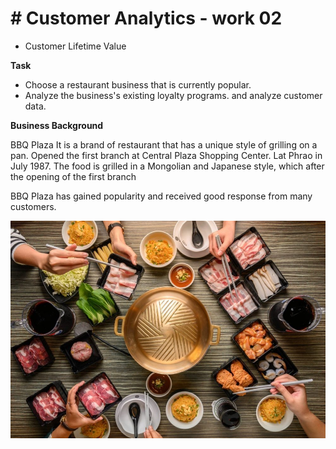 # # Customer Analytics - work 02
 - Customer Lifetime Value


**Task**

- Choose a restaurant business that is currently popular.
- Analyze the business's existing loyalty programs. and analyze customer data.


**Business Background**

BBQ Plaza It is a brand of restaurant that has a unique style of grilling on a pan. Opened the first branch at Central Plaza Shopping Center. Lat Phrao in July 1987. The food is grilled in a Mongolian and Japanese style, which after the opening of the first branch
         
BBQ Plaza has gained popularity and received good response from many customers.

![Alt text](https://github.com/KK-PU/K19-MADT8101-CustomerAnalytics/blob/main/V2_CustomerLifetimeValue/bbq1.jpg)



